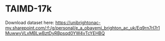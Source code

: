 # TAIMD-17k

Download dataset here: https://unibrightonac-my.sharepoint.com/:f:/g/personal/e_a_obayemi_brighton_ac_uk/Eq9rn7rI7r1MuwwyVLxMBLwBztDyRBpsqd0YW4vTcYEHBQ
